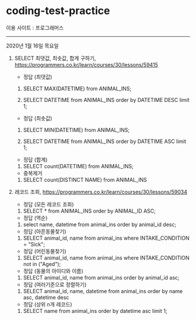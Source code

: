 # coding-test-practice

이용 사이트 : 프로그래머스

------------------------

2020년 1월 16일 목요일

1. SELECT 최댓값, 최솟값, 합계 구하기, https://programmers.co.kr/learn/courses/30/lessons/59415

    - 정답 (최댓값)
    
    1) SELECT MAX(DATETIME) from ANIMAL_INS;
    
    2) SELECT DATETIME from ANIMAL_INS order by DATETIME DESC limit 1;
    
    - 정답 (최솟값)
    
    1) SELECT MIN(DATETIME) from ANIMAL_INS;
    
    2) SELECT DATETIME from ANIMAL_INS order by DATETIME ASC limit 1;
    
    - 정답 (합계)
    
    1) SELECT count(DATETIME) from ANIMAL_INS;
    
    - 중복제거
    
    1) SELECT count(DISTINCT NAME) from ANIMAL_INS
    
2. 레코드 조회, https://programmers.co.kr/learn/courses/30/lessons/59034

    - 정답 (모든 레코드 조회)
    
    1) SELECT * from ANIMAL_INS order by ANIMAL_ID ASC;
    
    - 정답 (역순)
    
    1) select name, datetime from animal_ins order by animal_id desc;
    
    - 정답 (아픈동물찾기)
    
    1) SELECT animal_id, name from animal_ins where INTAKE_CONDITION = "Sick";
    
    - 정답 (어린동물찾기)
    
    1) SELECT animal_id, name from animal_ins where INTAKE_CONDITION not in ("Aged");
    
    - 정답 (동물의 아이디와 이름)
    
    1) SELECT animal_id, name from animal_ins order by animal_id asc;
    
    - 정답 (여러기준으로 정렬하기)
    
    1) SELECT animal_id, name, datetime from animal_ins order by name asc, datetime desc
    
    - 정답 (상위 n개 레코드)
    
    1) SELECT name from animal_ins order by datetime asc limit 1;
